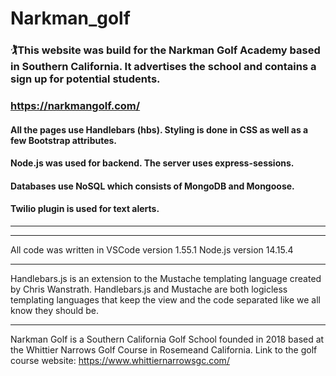 # Narkman_golf


### 🏌️This website was build for the Narkman Golf Academy based in Southern California.  It advertises the school and contains a sign up for potential students.
### https://narkmangolf.com/

#### All the pages use Handlebars (hbs).  Styling is done in CSS as well as a few Bootstrap attributes. 

#### Node.js was used for backend.  The server uses express-sessions. 
#### Databases use NoSQL which consists of MongoDB and Mongoose.  
#### Twilio plugin is used for text alerts.  

***




***

All code was written in VSCode version 1.55.1
Node.js version 14.15.4

***

Handlebars.js is an extension to the Mustache templating language created by Chris Wanstrath. 
Handlebars.js and Mustache are both logicless templating languages that keep the view and the code separated like we all know they should be.


***

Narkman Golf is a Southern California Golf School founded in 2018 based at the Whittier Narrows Golf Course in Rosemeand California. Link to the golf course website: https://www.whittiernarrowsgc.com/
